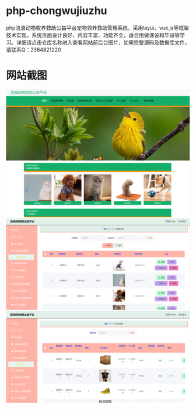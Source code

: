 # php-chongwujiuzhu
php流浪动物收养救助公益平台宠物领养救助管理系统，采用layui、vue.js等框架技术实现，系统页面设计良好、内容丰富、功能齐全，适合用做课设和毕设等学习。详细请点击仓库名称进入查看网站前后台图片，如需完整源码及数据库文件，请联系Q：2364821220
# 网站截图
![image](https://github.com/hzl0898/php-chongwujiuzhu/blob/main/前台首页.png)
![image](https://github.com/hzl0898/php-chongwujiuzhu/blob/main/后台领养动物管理.png)
![image](https://github.com/hzl0898/php-chongwujiuzhu/blob/main/后台爱心捐赠管理.png)
